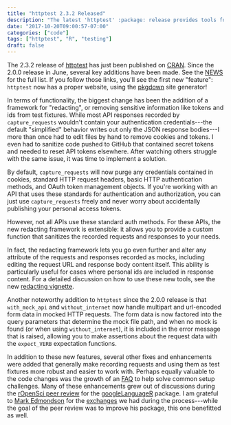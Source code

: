 ```yaml
---
title: "httptest 2.3.2 Released"
description: "The latest 'httptest' :package: release provides tools for automatically redacting sensitive information from your test fixtures so that you never accidentally publish your auth tokens. It also includes a number of smaller fixes and enhancements based on user suggestions."
date: "2017-10-20T09:00:57-07:00"
categories: ["code"]
tags: ["httptest", "R", "testing"]
draft: false
---
```


The 2.3.2 release of [httptest](https://enpiar.com/r/httptest/) has just been published on [CRAN](https://cran.r-project.org/package=httptest). Since the 2.0.0 release in June, several key additions have been made. See the [NEWS](https://enpiar.com/r/httptest/news/) for the full list. If you follow those links, you'll see the first new "feature": `httptest` now has a proper website, using the [pkgdown](http://pkgdown.r-lib.org/) site generator!

In terms of functionality, the biggest change has been the addition of a framework for "redacting", or removing sensitive information like tokens and ids from test fixtures. While most API responses recorded by `capture_requests` wouldn't contain your authentication credentials---the default "simplified" behavior writes out only the JSON response bodies---I more than once had to edit files by hand to remove cookies and tokens. I even had to sanitize code pushed to GitHub that contained secret tokens and needed to reset API tokens elsewhere. After watching others struggle with the same issue, it was time to implement a solution.

By default, `capture_requests` will now purge any credentials contained in cookies, standard HTTP request headers, basic HTTP authentication methods, and OAuth token management objects. If you're working with an API that uses these standards for authentication and authorization, you can just use `capture_requests` freely and never worry about accidentally publishing your personal access tokens.

However, not all APIs use these standard auth methods. For these APIs, the new redacting framework is extensible: it allows you to provide a custom function that sanitizes the recorded requests and responses to your needs.

In fact, the redacting framework lets you go even further and alter any attribute of the requests and responses recorded as mocks, including editing the request URL and response body content itself. This ability is particularly useful for cases where personal ids are included in response content. For a detailed discussion on how to use these new tools, see the new [redacting vignette](https://enpiar.com/r/httptest/articles/redacting.html).

Another noteworthy addition to `httptest` since the 2.0.0 release is that `with_mock_api` and `without_internet` now handle multipart and url-encoded form data in mocked HTTP requests. The form data is now factored into the query parameters that determine the mock file path, and when no mock is found (or when using `without_internet`), it is included in the error message that is raised, allowing you to make assertions about the request data with the `expect_VERB` expectation functions.

In addition to these new features, several other fixes and enhancements were added that generally make recording requests and using them as test fixtures more robust and easier to work with. Perhaps equally valuable to the code changes was the growth of an [FAQ](https://enpiar.com/r/httptest/index.html#faq) to help solve common setup challenges. Many of these enhancements grew out of discussions during the [rOpenSci peer review](https://ropensci.org/blog/2016/03/28/software-review) for the [googleLanguageR](https://github.com/ropensci/googleLanguageR) package. I am grateful to [Mark Edmondson](https://twitter.com/HoloMarkeD) for the [exchanges](https://github.com/ropensci/onboarding/issues/127) we had during the process---while the goal of the peer review was to improve his package, this one benefitted as well.

